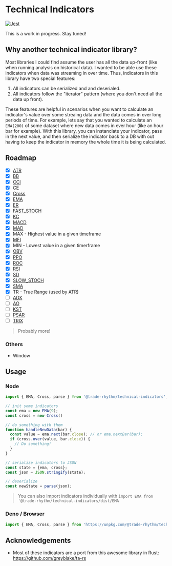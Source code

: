 # Technical Indicators

[![Jest](https://github.com/nicksrandall/technical-indicators/actions/workflows/main.yml/badge.svg)](https://github.com/nicksrandall/technical-indicators/actions/workflows/main.yml)

This is a work in progress. Stay tuned!

## Why another technical indicator library?

Most libraries I could find assume the user has all the data up-front (like when running analysis on historical data). I wanted to be able use these indicators when data was streaming in over time. Thus, indicators in this library have two special features:

1. All indicators can be serialized and and deserialed.
2. All indicators follow the "iterator" pattern (where you don't need all the data up front).

These features are helpful in scenarios when you want to calculate an indicator's value over some streaing data and the data comes in over long periods of time. For example, lets say that you wanted to calculate an `EMA(200)` of some dataset where new data comes in ever hour (like an hour bar for example). With this library, you can instanciate your indicator, pass in the next value, and then serialize the indicator back to a DB with out having to keep the indicator in memory the whole time it is being calculated.

## Roadmap

- [x] [ATR](https://www.investopedia.com/terms/a/atr.asp)
- [x] [BB](https://www.investopedia.com/terms/b/bollingerbands.asp)
- [x] [CCI](https://www.investopedia.com/terms/c/commoditychannelindex.asp)
- [x] [CE](https://school.stockcharts.com/doku.php?id=technical_indicators:chandelier_exit)
- [x] [Cross](https://www.investopedia.com/terms/c/crossover.asp)
- [x] [EMA](https://www.investopedia.com/terms/e/ema.asp)
- [x] [ER](https://www.investopedia.com/terms/e/efficiencyratio.asp)
- [x] [FAST_STOCH](https://www.investopedia.com/terms/s/stochasticoscillator.asp)
- [x] [KC](https://www.investopedia.com/terms/k/keltnerchannel.asp)
- [x] [MACD](https://www.investopedia.com/terms/m/macd.asp)
- [x] [MAD](https://en.wikipedia.org/wiki/Mean_absolute_deviation)
- [x] MAX - Highest value in a given timeframe
- [x] [MFI](https://www.investopedia.com/terms/m/mfi.asp)
- [x] MIN - Lowest value in a given timerframe
- [x] [OBV](https://www.investopedia.com/terms/o/onbalancevolume.asp)
- [x] [PPO](https://www.investopedia.com/terms/p/ppo.asp)
- [x] [ROC](https://www.investopedia.com/terms/p/pricerateofchange.asp)
- [x] [RSI](https://www.investopedia.com/terms/r/rsi.asp)
- [x] [SD](https://www.investopedia.com/terms/s/standarddeviation.asp)
- [x] [SLOW_STOCH](https://www.investopedia.com/terms/s/stochasticoscillator.asp)
- [x] [SMA](https://www.investopedia.com/terms/s/sma.asp)
- [x] TR - True Range (used by ATR)
- [ ] [ADX](https://www.investopedia.com/terms/a/adx.asp)
- [ ] [AO](https://www.moneycontrol.com/news/business/markets/technical-classroom-how-to-use-awesome-oscillator-in-trading-strategy-4201371.html)
- [ ] [KST](https://www.investopedia.com/terms/k/know-sure-thing-kst.asp)
- [ ] [PSAR](https://www.investopedia.com/terms/p/parabolicindicator.asp)
- [ ] [TRIX](https://www.investopedia.com/terms/t/trix.asp)

> Probably more!

### Others
- Window

## Usage
### Node
```js
import { EMA, Cross, parse } from '@trade-rhythm/technical-indicators';

// init some indicators
const ema = new EMA(9);
const cross = new Cross()

// do something with them
function handleNewData(bar) {
  const value = ema.next(bar.close); // or ema.nextBar(bar);
  if (cross.over(value, bar.close)) {
    // Do something!
  }
}

// serialize indicators to JSON
const state = {ema, cross};
const json = JSON.stringify(state);

// deserialize
const newState = parse(json);
```

> You can also import indicators individually with `import EMA from '@trade-rhythm/technical-indicators/dist/EMA`


### Deno / Browser
```js
import { EMA, Cross, parse } from 'https://unpkg.com/@trade-rhythm/technical-indicators';
```

## Acknowledgements

- Most of these indicators are a port from this awesome library in Rust: https://github.com/greyblake/ta-rs

